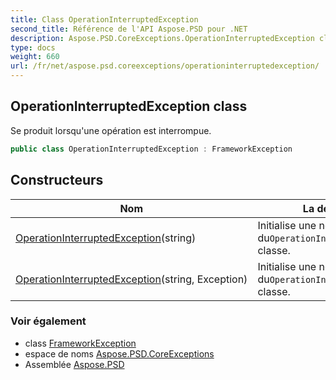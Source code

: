 ```yaml
---
title: Class OperationInterruptedException
second_title: Référence de l'API Aspose.PSD pour .NET
description: Aspose.PSD.CoreExceptions.OperationInterruptedException classe. Se produit lorsquune opération est interrompue.
type: docs
weight: 660
url: /fr/net/aspose.psd.coreexceptions/operationinterruptedexception/
---
```

## OperationInterruptedException class

Se produit lorsqu'une opération est interrompue.

```csharp
public class OperationInterruptedException : FrameworkException
```

## Constructeurs

| Nom | La description |
| --- | --- |
| [OperationInterruptedException](operationinterruptedexception/#constructor)(string) | Initialise une nouvelle instance du`OperationInterruptedException` classe. |
| [OperationInterruptedException](operationinterruptedexception/#constructor_1)(string, Exception) | Initialise une nouvelle instance du`OperationInterruptedException` classe. |

### Voir également

* class [FrameworkException](../frameworkexception/)
* espace de noms [Aspose.PSD.CoreExceptions](../../aspose.psd.coreexceptions/)
* Assemblée [Aspose.PSD](../../)


